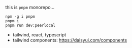 this is `pnpm` monorepo...

```shell
npm -g i pnpm 
pnpm i
pnpm run dev:peerlocal
```


- tailwind, react, typescript
- tailwind components: https://daisyui.com/components
